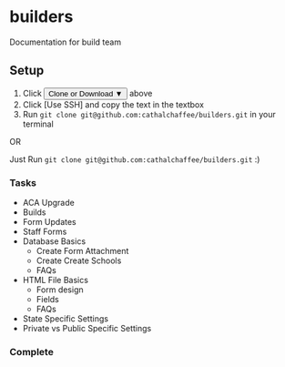 # builders
Documentation for build team
## Setup
1. Click <button class="button-save large">Clone or Download &#9660;</button> above
2. Click [Use SSH] and copy the text in the textbox
3. Run `git clone git@github.com:cathalchaffee/builders.git` in your terminal

OR

Just Run `git clone git@github.com:cathalchaffee/builders.git` :)
### Tasks
* ACA Upgrade
* Builds
* Form Updates
* Staff Forms
* Database Basics
  - Create Form Attachment
  - Create Create Schools
  - FAQs
* HTML File Basics
  - Form design
  - Fields
  - FAQs
* State Specific Settings
* Private vs Public Specific Settings
### Complete